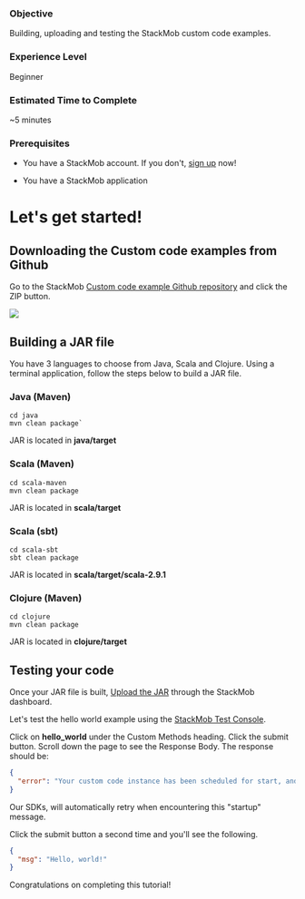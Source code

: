 <h3>Objective</h3>
Building, uploading and testing the StackMob custom code examples.

<h3>Experience Level</h3>
Beginner

<h3>Estimated Time to Complete</h3>
~5 minutes

<h3>Prerequisites</h3>

* You have a StackMob account. If you don't, <a href="https://stackmob.com/signup" target="_blank">sign up</a> now!

* You have a StackMob application


<h1>Let's get started!</h1>

<h2>Downloading the Custom code examples from Github</h2>

Go to the StackMob <a href="https://github.com/stackmob/stackmob-customcode-example" target="_blank">Custom code example Github repository</a> and click the ZIP button.

<img src="//s3.amazonaws.com/static.stackmob.com/images/tutorial/customcode/upload-customcode-01.png"></img>
<br>

<h2>Building a JAR file</h2>

You have 3 languages to choose from Java, Scala and Clojure.  Using a terminal application, follow the steps below to build a JAR file.

<h3>Java (Maven)</h3>

	cd java
	mvn clean package`

JAR is located in **java/target**

<h3>Scala (Maven)</h3>

    cd scala-maven
    mvn clean package

JAR is located in **scala/target**


<h3>Scala (sbt)</h3>

    cd scala-sbt
    sbt clean package

JAR is located in **scala/target/scala-2.9.1**


<h3>Clojure (Maven)</h3>

    cd clojure
    mvn clean package

JAR is located in **clojure/target**


<h2>Testing your code</h2>

Once your JAR file is built, <a href="https://dashboard.stackmob.com/module/customcode/view">Upload the JAR</a> through the StackMob dashboard.

Let's test the hello world example using the <a href="https://dashboard.stackmob.com/module/customcode/console">StackMob Test Console</a>.

Click on **hello_world** under the Custom Methods heading.  Click the submit button.  Scroll down the page to see the Response Body.  The response should be:

```json
{
  "error": "Your custom code instance has been scheduled for start, and should be ready shortly" 
}
```

Our SDKs, will automatically retry when encountering this "startup" message.


Click the submit button a second time and you'll see the following.

```json
{
  "msg": "Hello, world!" 
}
```

Congratulations on completing this tutorial!

